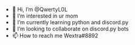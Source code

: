 - 👋 Hi, I’m @QwertyL0L
- 👀 I’m interested in ur mom
- 🌱 I’m currently learning python and discord.py
- 💞️ I’m looking to collaborate on discord.py bots
- 📫 How to reach me Wextra#8892

<!---
QwertyL0L/QwertyL0L is a ✨ special ✨ repository because its `README.md` (this file) appears on your GitHub profile.
You can click the Preview link to take a look at your changes.
--->
